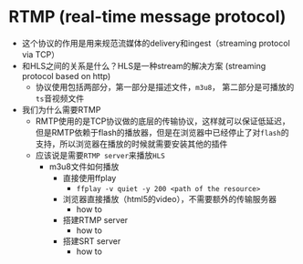 # RTMP (real-time message protocol)

* 这个协议的作用是用来规范流媒体的delivery和ingest（streaming protocol via TCP）
* 和HLS之间的关系是什么？HLS是一种stream的解决方案 (streaming protocol based on http)
  * 协议使用包括两部分，第一部分是描述文件，`m3u8`， 第二部分是可播放的`ts`音视频文件
* 我们为什么需要RTMP
  * RMTP使用的是TCP协议做的底层的传输协议，这样就可以保证低延迟，但是RMTP依赖于flash的播放器，但是在浏览器中已经停止了对`flash`的支持，所以浏览器在播放的时候就需要安装其他的插件
  * 应该说是需要`RTMP server`来播放`HLS`
    * m3u8文件如何播放
      * 直接使用ffplay
        * `ffplay -v quiet -y 200 <path of the resource>`
      * 浏览器直接播放（html5的video），不需要额外的传输服务器
        * how to
      * 搭建RTMP server
        * how to
      * 搭建SRT server
        * how to
